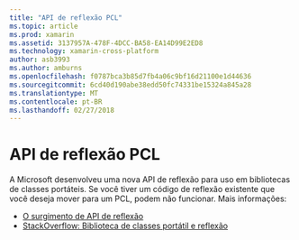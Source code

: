 ```yaml
---
title: "API de reflexão PCL"
ms.topic: article
ms.prod: xamarin
ms.assetid: 3137957A-478F-4DCC-BA58-EA14D99E2ED8
ms.technology: xamarin-cross-platform
author: asb3993
ms.author: amburns
ms.openlocfilehash: f0787bca3b85d7fb4a06c9bf16d21100e1d44636
ms.sourcegitcommit: 6cd40d190abe38edd50fc74331be15324a845a28
ms.translationtype: MT
ms.contentlocale: pt-BR
ms.lasthandoff: 02/27/2018
---
```

# <a name="pcl-reflection-api"></a>API de reflexão PCL

A Microsoft desenvolveu uma nova API de reflexão para uso em bibliotecas de classes portáteis. Se você tiver um código de reflexão existente que você deseja mover para um PCL, podem não funcionar. Mais informações:

- [O surgimento de API de reflexão](http://blogs.msdn.com/b/dotnet/archive/2012/08/28/evolving-the-reflection-api.aspx)
- [StackOverflow: Biblioteca de classes portátil e reflexão](http://stackoverflow.com/questions/14061291/portable-class-library-and-reflection)
